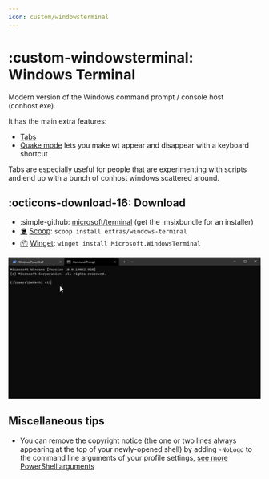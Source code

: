 ```yaml
---
icon: custom/windowsterminal
---
```

# :custom-windowsterminal: Windows Terminal

Modern version of the Windows command prompt / console host (conhost.exe).

It has the main extra features:

* [Tabs](https://learn.microsoft.com/en-us/windows/terminal/tips-and-tricks#color-a-tab)
* [Quake mode](https://learn.microsoft.com/en-us/windows/terminal/tips-and-tricks#quake-mode) lets you make wt appear and disappear with a keyboard shortcut

Tabs are especially useful for people that are experimenting with scripts and end up with a bunch of conhost windows scattered around.


## :octicons-download-16: Download
* :simple-github: [microsoft/terminal](https://github.com/microsoft/terminal/releases) (get the .msixbundle for an installer)
* [:bucket:](https://github.com/ScoopInstaller/Extras/blob/master/bucket/windows-terminal.json) [Scoop](https://scoop.sh): `scoop install extras/windows-terminal`
* [:package:](https://github.com/microsoft/winget-pkgs/tree/master/manifests/m/Microsoft/WindowsTerminal) [Winget](https://learn.microsoft.com/en-us/windows/package-manager/winget/): `winget install Microsoft.WindowsTerminal`

![](/assets/images/software/windows-terminal/wt-preview.png)

## Miscellaneous tips

* You can remove the copyright notice (the one or two lines always appearing at the top of your newly-opened shell) by adding `-NoLogo` to the command line arguments of your profile settings, [see more PowerShell arguments](https://learn.microsoft.com/en-us/powershell/module/microsoft.powershell.core/about/about_parameters)